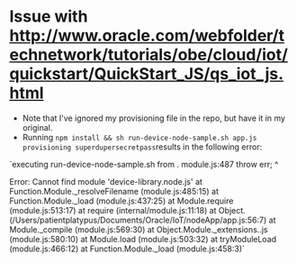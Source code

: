 # Issue with http://www.oracle.com/webfolder/technetwork/tutorials/obe/cloud/iot/quickstart/QuickStart_JS/qs_iot_js.html

- Note that I've ignored my provisioning file in the repo, but have it in my original.
- Running `npm install && sh run-device-node-sample.sh app.js provisioning superdupersecretpass`results in the following error:

`executing run-device-node-sample.sh from .
module.js:487
    throw err;
    ^

Error: Cannot find module 'device-library.node.js'
    at Function.Module._resolveFilename (module.js:485:15)
    at Function.Module._load (module.js:437:25)
    at Module.require (module.js:513:17)
    at require (internal/module.js:11:18)
    at Object.<anonymous> (/Users/patientplatypus/Documents/Oracle/IoT/nodeApp/app.js:56:7)
    at Module._compile (module.js:569:30)
    at Object.Module._extensions..js (module.js:580:10)
    at Module.load (module.js:503:32)
    at tryModuleLoad (module.js:466:12)
    at Function.Module._load (module.js:458:3)`
